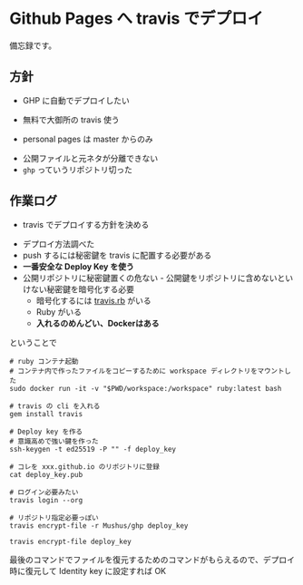 # Github Pages へ travis でデプロイ

備忘録です。

## 方針

* GHP に自動でデプロイしたい
 - 無料で大御所の travis 使う
* personal pages は master からのみ
 - 公開ファイルと元ネタが分離できない
  - `ghp` っていうリポジトリ切った

## 作業ログ

* travis でデプロイする方針を決める
 - デプロイ方法調べた
  - push するには秘密鍵を travis に配置する必要がある
   - **一番安全な Deploy Key を使う**
   - 公開リポジトリに秘密鍵置くの危ない
    - 公開鍵をリポジトリに含めないといけない秘密鍵を暗号化する必要
     - 暗号化するには [travis.rb](https://github.com/travis-ci/travis.rb) がいる
      - Ruby がいる
       - **入れるのめんどい、Dockerはある**

ということで

```
# ruby コンテナ起動
# コンテナ内で作ったファイルをコピーするために workspace ディレクトリをマウントした
sudo docker run -it -v "$PWD/workspace:/workspace" ruby:latest bash

# travis の cli を入れる
gem install travis

# Deploy key を作る
# 意識高めで強い鍵を作った
ssh-keygen -t ed25519 -P "" -f deploy_key

# コレを xxx.github.io のリポジトリに登録
cat deploy_key.pub

# ログイン必要みたい
travis login --org

# リポジトリ指定必要っぽい
travis encrypt-file -r Mushus/ghp deploy_key

travis encrypt-file deploy_key
```

最後のコマンドでファイルを復元するためのコマンドがもらえるので、デプロイ時に復元して Identity key に設定すれば OK
